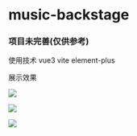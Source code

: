 # music-backstage

### 项目未完善(仅供参考)

使用技术 vue3 vite element-plus

展示效果

![](https://www.gqgwr.cn/upload/musicback%20(3).png)

![](https://www.gqgwr.cn/upload/musicback%20(2).PNG)

![](https://www.gqgwr.cn/upload/musicback%20(1).PNG)
